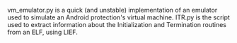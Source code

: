 vm_emulator.py is a quick (and unstable) implementation of an emulator used to simulate an Android protection's virtual machine.
ITR.py is the script used to extract information about the Initialization and Termination routines from an ELF, using LIEF.
